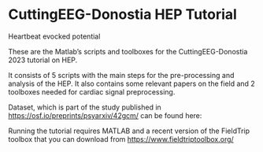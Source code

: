 # CuttingEEG-Donostia HEP Tutorial
Heartbeat evocked potential

These are the Matlab’s scripts and toolboxes for the CuttingEEG-Donostia 2023 tutorial on HEP. 

It consists of 5 scripts with the main steps for the pre-processing and analysis of the HEP. It also contains some relevant papers on the field and 2 toolboxes needed for cardiac signal preprocessing.

Dataset, which is part of the study published in https://osf.io/preprints/psyarxiv/42gcm/ can be found here:

Running the tutorial requires MATLAB and a recent version of the FieldTrip toolbox that you can download from https://www.fieldtriptoolbox.org/
